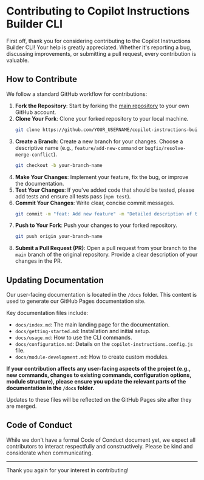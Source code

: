 # Contributing to Copilot Instructions Builder CLI

First off, thank you for considering contributing to the Copilot Instructions Builder CLI! Your help is greatly appreciated. Whether it's reporting a bug, discussing improvements, or submitting a pull request, every contribution is valuable.

## How to Contribute

We follow a standard GitHub workflow for contributions:

1.  **Fork the Repository**: Start by forking the [main repository]([YOUR_GITHUB_REPO_URL_HERE]) to your own GitHub account.
2.  **Clone Your Fork**: Clone your forked repository to your local machine.
    ```bash
    git clone https://github.com/YOUR_USERNAME/copilot-instructions-builder.git
    ```
3.  **Create a Branch**: Create a new branch for your changes. Choose a descriptive name (e.g., `feature/add-new-command` or `bugfix/resolve-merge-conflict`).
    ```bash
    git checkout -b your-branch-name
    ```
4.  **Make Your Changes**: Implement your feature, fix the bug, or improve the documentation.
5.  **Test Your Changes**: If you've added code that should be tested, please add tests and ensure all tests pass (`npm test`).
6.  **Commit Your Changes**: Write clear, concise commit messages.
    ```bash
    git commit -m "feat: Add new feature" -m "Detailed description of the feature."
    ```
7.  **Push to Your Fork**: Push your changes to your forked repository.
    ```bash
    git push origin your-branch-name
    ```
8.  **Submit a Pull Request (PR)**: Open a pull request from your branch to the `main` branch of the original repository. Provide a clear description of your changes in the PR.

## Updating Documentation

Our user-facing documentation is located in the `/docs` folder. This content is used to generate our GitHub Pages documentation site.

Key documentation files include:
- `docs/index.md`: The main landing page for the documentation.
- `docs/getting-started.md`: Installation and initial setup.
- `docs/usage.md`: How to use the CLI commands.
- `docs/configuration.md`: Details on the `copilot-instructions.config.js` file.
- `docs/module-development.md`: How to create custom modules.

**If your contribution affects any user-facing aspects of the project (e.g., new commands, changes to existing commands, configuration options, module structure), please ensure you update the relevant parts of the documentation in the `/docs` folder.**

Updates to these files will be reflected on the GitHub Pages site after they are merged.

## Code of Conduct

While we don't have a formal Code of Conduct document yet, we expect all contributors to interact respectfully and constructively. Please be kind and considerate when communicating.

---

Thank you again for your interest in contributing!
